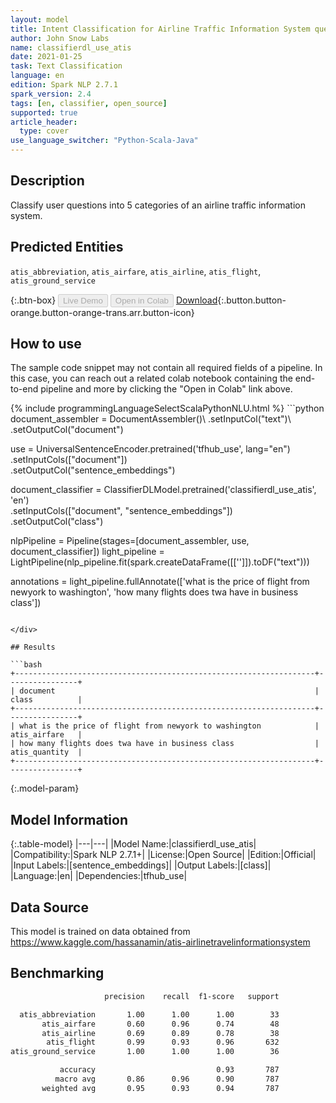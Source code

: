 ```yaml
---
layout: model
title: Intent Classification for Airline Traffic Information System queries (ATIS dataset)
author: John Snow Labs
name: classifierdl_use_atis
date: 2021-01-25
task: Text Classification
language: en
edition: Spark NLP 2.7.1
spark_version: 2.4
tags: [en, classifier, open_source]
supported: true
article_header:
  type: cover
use_language_switcher: "Python-Scala-Java"
---
```


## Description

Classify user questions into 5 categories of an airline traffic information system.

## Predicted Entities

`atis_abbreviation`, `atis_airfare`, `atis_airline`, `atis_flight`, `atis_ground_service`

{:.btn-box}
<button class="button button-orange" disabled>Live Demo</button>
<button class="button button-orange" disabled>Open in Colab</button>
[Download](https://s3.amazonaws.com/auxdata.johnsnowlabs.com/public/models/classifierdl_use_atis_en_2.7.1_2.4_1611572512585.zip){:.button.button-orange.button-orange-trans.arr.button-icon}

## How to use

The sample code snippet may not contain all required fields of a pipeline. In this case, you can reach out a related colab notebook containing the end-to-end pipeline and more by clicking the "Open in Colab" link above.




<div class="tabs-box" markdown="1">
{% include programmingLanguageSelectScalaPythonNLU.html %}
```python
document_assembler = DocumentAssembler()\
    .setInputCol("text")\
    .setOutputCol("document")

use = UniversalSentenceEncoder.pretrained('tfhub_use', lang="en") \
    .setInputCols(["document"])\
    .setOutputCol("sentence_embeddings")

document_classifier = ClassifierDLModel.pretrained('classifierdl_use_atis', 'en') \
  .setInputCols(["document", "sentence_embeddings"]) \
  .setOutputCol("class")

nlpPipeline = Pipeline(stages=[document_assembler, use, document_classifier])
light_pipeline = LightPipeline(nlp_pipeline.fit(spark.createDataFrame([['']]).toDF("text")))

annotations = light_pipeline.fullAnnotate(['what is the price of flight from newyork to washington', 'how many flights does twa have in business class'])

```

</div>

## Results

```bash
+-------------------------------------------------------------------+----------------+
| document                                                          | class          |
+-------------------------------------------------------------------+----------------+
| what is the price of flight from newyork to washington			| atis_airfare   |
| how many flights does twa have in business class					| atis_quantity  |
+-------------------------------------------------------------------+----------------+

```

{:.model-param}
## Model Information

{:.table-model}
|---|---|
|Model Name:|classifierdl_use_atis|
|Compatibility:|Spark NLP 2.7.1+|
|License:|Open Source|
|Edition:|Official|
|Input Labels:|[sentence_embeddings]|
|Output Labels:|[class]|
|Language:|en|
|Dependencies:|tfhub_use|

## Data Source

This model is trained on data obtained from https://www.kaggle.com/hassanamin/atis-airlinetravelinformationsystem

## Benchmarking

```bash
                     precision    recall  f1-score   support

  atis_abbreviation       1.00      1.00      1.00        33
       atis_airfare       0.60      0.96      0.74        48
       atis_airline       0.69      0.89      0.78        38
        atis_flight       0.99      0.93      0.96       632
atis_ground_service       1.00      1.00      1.00        36

           accuracy                           0.93       787
          macro avg       0.86      0.96      0.90       787
       weighted avg       0.95      0.93      0.94       787

```